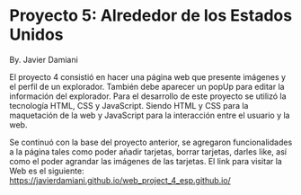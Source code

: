 # Proyecto 5: Alrededor de los Estados Unidos

By. Javier Damiani

El proyecto 4 consistió en hacer una página web que presente imágenes y el perfil de un explorador. También debe aparecer un popUp para editar la información del explorador. Para el desarrollo de este proyecto se utilizó la tecnología HTML, CSS y JavaScript. Siendo HTML y CSS para la maquetación de la web y JavaScript para la interacción entre el usuario y la web.

Se continuó con la base del proyecto anterior, se agregaron funcionalidades a la página tales como poder añadir tarjetas, borrar tarjetas, darles like, así como el poder agrandar las imágenes de las tarjetas.
El link para visitar la Web es el siguiente: https://javierdamiani.github.io/web_project_4_esp.github.io/
